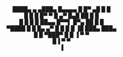 <div align="center">
<p>
<br>
████▄     ▄   ▄███▄   █▄▄▄▄ █  █▀ ▄█ █    █ <br>    
█   █      █  █▀   ▀  █  ▄▀ █▄█   ██ █    █ <br> 
█   █ █     █ ██▄▄    █▀▀▌  █▀▄   ██ █    █ <br>    
▀████  █    █ █▄   ▄▀ █  █  █  █  ▐█ ███▄ ███▄ <br>
        █  █  ▀███▀     █     █    ▐     ▀    ▀ <br>
         █▐            ▀     ▀                  <br>
         ▐                                      <br>
</p>
</div>

